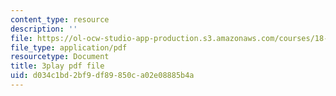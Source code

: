 ```yaml
---
content_type: resource
description: ''
file: https://ol-ocw-studio-app-production.s3.amazonaws.com/courses/18-03sc-differential-equations-fall-2011/d034c1bd2bf9df89850ca02e08885b4a_EQJBp6Ym-6A.pdf
file_type: application/pdf
resourcetype: Document
title: 3play pdf file
uid: d034c1bd-2bf9-df89-850c-a02e08885b4a
---
```

